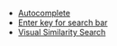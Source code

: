 - [Autocomplete](https://stackoverflow.com/questions/47331651/navbar-with-search-box-materializecss)
- [Enter key for search bar](https://www.mysamplecode.com/2012/07/enter-key-javascript-jquery-extjs.html)
- [Visual Similarity Search](https://towardsdatascience.com/image-similarity-detection-in-action-with-tensorflow-2-0-b8d9a78b2509)